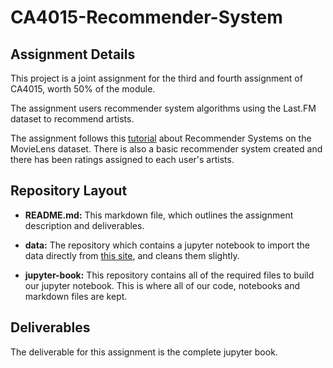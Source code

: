 # CA4015-Recommender-System

## Assignment Details

This project is a joint assignment for the third and fourth assignment of CA4015, worth 50% of the module.

The assignment users recommender system algorithms using the Last.FM dataset to recommend artists.

The assignment follows this [tutorial](https://developers.google.com/machine-learning/recommendation) about Recommender Systems on the MovieLens dataset. There is also a basic recommender system created and there has been ratings assigned to each user's artists.

## Repository Layout

* <b>README.md:</b> This markdown file, which outlines the assignment description and deliverables.

* <b>data:</b> The repository which contains a jupyter notebook to import the data directly from [this site](https://grouplens.org/datasets/hetrec-2011/), and cleans them slightly.

* <b>jupyter-book:</b> This repository contains all of the required files to build our jupyter notebook. This is where all of our code, notebooks and markdown files are kept.


## Deliverables

The deliverable for this assignment is the complete jupyter book.
